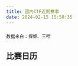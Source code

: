 ```yaml
---
title: 国内CTF近期赛事
date: 2024-02-15 15:50:35
---
```


<!DOCTYPE html>
<html lang="en">
<head>
<meta charset="UTF-8">
<meta name="viewport" content="width=device-width, initial-scale=1.0">
<title>比赛日历</title>
<style>
  .event-card {
    width: 100%;
    margin-bottom: 16px;
    padding: 16px;
    box-sizing: border-box;
    border: 1px solid #dddddd;
    border-radius: 8px;
  }
  .event-card h3 {
    margin-top: 0;
  }
  .data-source {
    margin-top: 20px;
    font-size: 12px;
  }
  .warning {
    color: red;
    font-size: 14px;
  }
</style>
</head>
<body>

<div class="data-source">数据来自：探姬、三哈</div>
<div class="warning" id="warningMessage" style="display: none;">
  由于远程数据源获取失败，您现在正在浏览博客本地数据，与实际可能会有延迟<br/>(远程数据源属GitHub托管，或许需要一些魔法)
</div>

<h2>比赛日历</h2>

<div id="calendarData">
</div>

<script>
  // 从URL获取JSON数据的函数
  function fetchData(url) {
    return fetch(url)
      .then(response => {
        if (!response.ok) {
          throw new Error('Network response was not ok');
        }
        return response.json();
      })
      .then(data => data.data.result)
      .catch(error => {
        console.error('获取远程数据时发生错误:', error);
        document.getElementById('warningMessage').style.display = 'block';
        return fetch('/ctf_events/ctf_events.json')
          .then(response => response.json())
          .then(data => data.data.result)
          .catch(error => console.error('获取本地数据时发生错误:', error));
      });
  }

  // 将数据渲染到HTML中的函数
  function renderCalendar(data) {
    var calendarData = document.getElementById('calendarData');
    calendarData.innerHTML = ''; // 清除之前的数据

    data.forEach(function(event) {
      var card = document.createElement('div');
      card.classList.add('event-card');
      card.innerHTML = `
        <h3>${event.name}</h3>
        <p><strong>类型:</strong> ${event.type}</p>
        <p><strong>开始时间:</strong> ${event.bmks}</p>
        <p><strong>结束时间:</strong> ${event.bmjz}</p>
        <p><strong>状态:</strong> ${getStatus(event.status)}</p>
        <p><strong>详情:</strong> ${event.readmore}</p>
      `;
      calendarData.appendChild(card);
    });
  }

  // 根据状态码获取状态文本的函数
  function getStatus(statusCode) {
    switch (statusCode) {
      case 0:
        return "报名未开始";
      case 1:
        return "报名进行中";
      case 2:
        return "报名已结束";
      case 3:
        return "比赛进行中";
      case 4:
        return "比赛已结束";
      default:
        return "";
    }
  }

  // JSON数据源的URL
  var url = 'https://raw.githubusercontent.com/ProbiusOfficial/Hello-CTFtime/main/CN.json';

  // 获取数据并渲染日历
  fetchData(url).then(renderCalendar);
</script>

</body>
</html>

